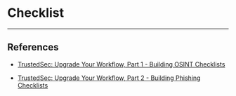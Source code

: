 # Checklist

---
## References

- [TrustedSec: Upgrade Your Workflow, Part 1 - Building OSINT Checklists](https://www.trustedsec.com/blog/upgrade-your-workflow-part-1-building-osint-checklists)

- [TrustedSec: Upgrade Your Workflow, Part 2 - Building Phishing Checklists](https://www.trustedsec.com/blog/upgrade-your-workflow-part-2-building-phishing-checklists/)